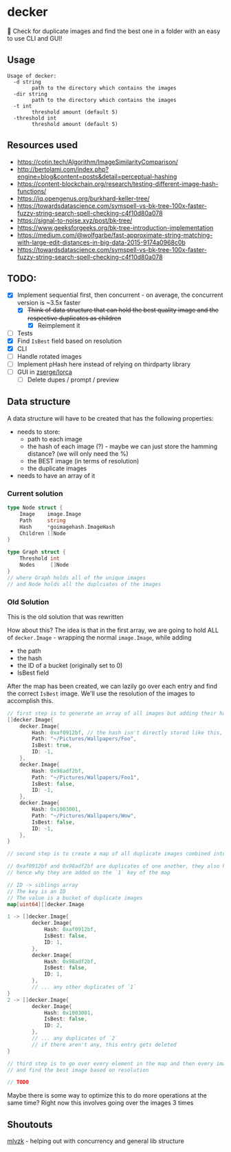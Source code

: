 # decker

👯 Check for duplicate images and find the best one in a folder with an easy to use CLI and GUI!

## Usage

```console
Usage of decker:
  -d string
        path to the directory which contains the images
  -dir string
        path to the directory which contains the images
  -t int
        threshold amount (default 5)
  -threshold int
        threshold amount (default 5)

```

## Resources used

- https://cotin.tech/Algorithm/ImageSimilarityComparison/
- http://bertolami.com/index.php?engine=blog&content=posts&detail=perceptual-hashing
- https://content-blockchain.org/research/testing-different-image-hash-functions/
- https://iq.opengenus.org/burkhard-keller-tree/
- https://towardsdatascience.com/symspell-vs-bk-tree-100x-faster-fuzzy-string-search-spell-checking-c4f10d80a078
- https://signal-to-noise.xyz/post/bk-tree/
- https://www.geeksforgeeks.org/bk-tree-introduction-implementation
- https://medium.com/@wolfgarbe/fast-approximate-string-matching-with-large-edit-distances-in-big-data-2015-9174a0968c0b
- https://towardsdatascience.com/symspell-vs-bk-tree-100x-faster-fuzzy-string-search-spell-checking-c4f10d80a078

## TODO:

- [x] Implement sequential first, then concurrent - on average, the concurrent version is ~3.5x faster
  - [x] ~~Think of data structure that can hold the best quality image and the respective duplicates as children~~
    - [x] Reimplement it
- [ ] Tests
- [x] Find `IsBest` field based on resolution
- [x] CLI
- [ ] Handle rotated images
- [ ] Implement pHash here instead of relying on thirdparty library
- [ ] GUI in [zserge/lorca](https://github.com/zserge/lorca)
  - [ ] Delete dupes / prompt / preview

## Data structure

A data structure will have to be created that has the following properties:

- needs to store:
  - path to each image
  - the hash of each image (?) - maybe we can just store the hamming distance? (we will only need the %)
  - the BEST image (in terms of resolution)
  - the duplicate images
- needs to have an array of it

### Current solution

```go
type Node struct {
	Image    image.Image
	Path     string
	Hash     *goimagehash.ImageHash
	Children []Node
}

type Graph struct {
	Threshold int
	Nodes     []Node
}
// where Graph holds all of the unique images
// and Node holds all the duplciates of the images
```

### Old Solution

This is the old solution that was rewritten

How about this?
The idea is that in the first array, we are going to hold
ALL of `decker.Image` - wrapping the normal `image.Image`, while adding

- the path
- the hash
- the ID of a bucket (originally set to 0)
- IsBest field

After the map has been created, we can lazily go over each entry and find the correct `IsBest` image.
We'll use the resolution of the images to accomplish this.

```go
// first step is to generate an array of all images but adding their hash and path as well
[]decker.Image{
    decker.Image{
        Hash: 0xaf0912bf, // the hash isn't directly stored like this, it's stored in the goimagehash struct, which has a field `.hash`
        Path: "~/Pictures/Wallpapers/Foo",
        IsBest: true,
        ID: -1,
    },
    decker.Image{
        Hash: 0x98adf2bf,
        Path: "~/Pictures/Wallpapers/Foo1",
        IsBest: false,
        ID: -1,
    },
    decker.Image{
        Hash: 0x1003001,
        Path: "~/Pictures/Wallpapers/Wow",
        IsBest: false,
        ID: -1,
    },
}

// second step is to create a map of all duplicate images combined into an array

// 0xaf0912bf and 0x98adf2bf are duplicates of one another, they also have the same ID
// hence why they are added on the `1` key of the map

// ID -> siblings array
// The key is an ID
// The value is a bucket of duplicate images
map[uint64][]decker.Image

1 -> []decker.Image{
        decker.Image{
            Hash: 0xaf0912bf,
            IsBest: false,
            ID: 1,
        },
        decker.Image{
            Hash: 0x98adf2bf,
            IsBest: false,
            ID: 1,
        },
        // ... any other duplicates of `1`
}
2 -> []decker.Image{
        decker.Image{
            Hash: 0x1003001,
            IsBest: false,
            ID: 2,
        },
        // ... any duplicates of `2`
        // if there aren't any, this entry gets deleted
}

// third step is to go over every element in the map and then every image
// and find the best image based on resolution

// TODO
```

Maybe there is some way to optimize this to do more operations at the same time? Right now this involves going over the images 3 times

## Shoutouts

[mlvzk](http://github.com/mlvzk/) - helping out with concurrency and general lib structure
